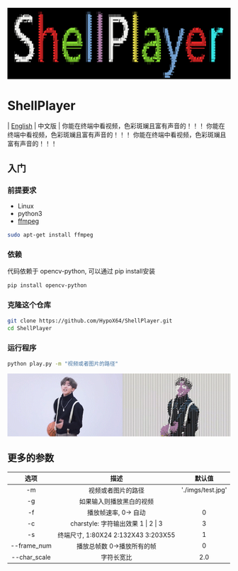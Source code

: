 ![image](./imgs/logo_char.png)
# ShellPlayer
| [English](./README.md)  | 中文版 |
你能在终端中看视频，色彩斑斓且富有声音的！！！
你能在终端中看视频，色彩斑斓且富有声音的！！！
你能在终端中看视频，色彩斑斓且富有声音的！！！
## 入门
### 前提要求
* Linux
* python3
* [ffmpeg](http://ffmpeg.org/)
```bash
sudo apt-get install ffmpeg
```
### 依赖
代码依赖于 opencv-python, 可以通过 pip install安装
```bash
pip install opencv-python
```
### 克隆这个仓库
```bash
git clone https://github.com/HypoX64/ShellPlayer.git
cd ShellPlayer
```
### 运行程序
```bash
python play.py -m "视频或者图片的路径"
```
![image](./imgs/kun.gif)<br>
## 更多的参数

|    选项    |        描述         |                 默认值                 |
| :----------: | :------------------------: | :-------------------------------------: |
|  -m | 视频或者图片的路径 |                    './imgs/test.jpg'                    |
| -g | 如果输入则播放黑白的视频 |  |
|    -f    |    播放帧速率, 0-> 自动    |            0 |
| -c | charstyle: 字符输出效果    1 \| 2 \| 3 | 3 |
| -s | 终端尺寸, 1:80X24  2:132X43  3:203X55 |                 1          |
|    --frame_num    |    播放总帧数   0->播放所有的帧    |                 0                  |
| --char_scale | 字符长宽比 | 2.0 |

